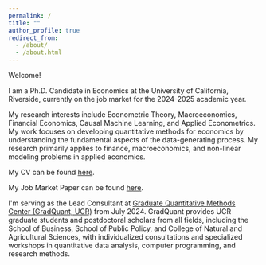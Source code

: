 ```yaml
---
permalink: /
title: ""
author_profile: true
redirect_from: 
  - /about/
  - /about.html
---
```


Welcome!

I am a Ph.D. Candidate in Economics at the University of California, Riverside, currently on the job market for the 2024-2025 academic year.

My research interests include Econometric Theory, Macroeconomics, Financial Economics, Causal Machine Learning, and Applied Econometrics. My work focuses on developing quantitative methods for economics by understanding the fundamental aspects of the data-generating process. My research primarily applies to finance, macroeconomics, and non-linear modeling problems in applied economics.

My CV can be found <a href="http://rajveerjat.github.io/files/resume.pdf" target="_blank" rel="noopener noreferrer">here</a>.

My Job Market Paper can be found <a href="http://rajveerjat.github.io/files/JMP.pdf" target="_blank" rel="noopener noreferrer">here</a>.

I'm serving as the Lead Consultant at <a href="https://gradquant.ucr.edu/" target="_blank" rel="noopener noreferrer">Graduate Quantitative Methods Center (GradQuant, UCR)</a>  from July 2024. GradQuant provides UCR graduate students and postdoctoral scholars from all fields, including the School of Business, School of Public Policy, and College of Natural and Agricultural Sciences, with individualized consultations and specialized workshops in quantitative data analysis, computer programming, and research methods.

